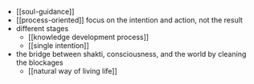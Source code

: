 - [[soul-guidance]] 
- [[process-oriented]] focus on the intention and action, not the result
- different stages
    - [[knowledge development process]]
    - [[single intention]]
- the bridge between shakti, consciousness, and the world by cleaning the blockages
    - [[natural way of living life]]
